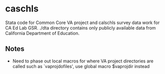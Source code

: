# caschls
 Stata code for Common Core VA project and calschls survey data work for CA Ed Lab GSR. ./dta directory contains only publicly available data from California Department of Education.


## Notes
- Need to phase out local macros for where VA project directories are called such as `vaprojdofiles', use global macro $vaprojdir instead
